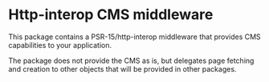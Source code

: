 Http-interop CMS middleware
===========================

This package contains a PSR-15/http-interop middleware that provides CMS capabilities to your application.

The package does not provide the CMS as is, but delegates page fetching and creation to other objects that will be provided in other packages.

